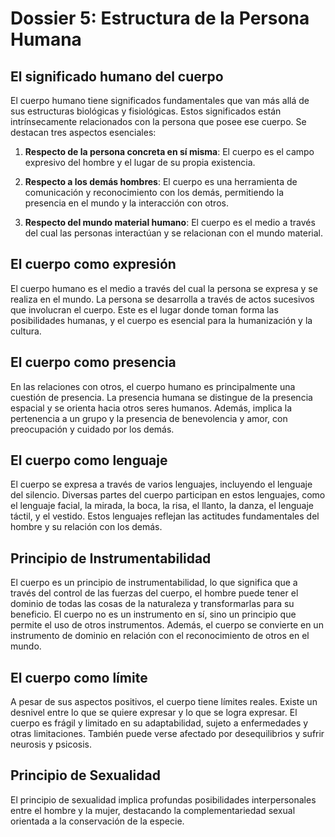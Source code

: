 # Dossier 5: Estructura de la Persona Humana

## El significado humano del cuerpo

El cuerpo humano tiene significados fundamentales que van más allá de sus estructuras biológicas y fisiológicas. Estos significados están intrínsecamente relacionados con la persona que posee ese cuerpo. Se destacan tres aspectos esenciales:

1. **Respecto de la persona concreta en sí misma**: El cuerpo es el campo expresivo del hombre y el lugar de su propia existencia.

2. **Respecto a los demás hombres**: El cuerpo es una herramienta de comunicación y reconocimiento con los demás, permitiendo la presencia en el mundo y la interacción con otros.

3. **Respecto del mundo material humano**: El cuerpo es el medio a través del cual las personas interactúan y se relacionan con el mundo material.

## El cuerpo como expresión

El cuerpo humano es el medio a través del cual la persona se expresa y se realiza en el mundo. La persona se desarrolla a través de actos sucesivos que involucran el cuerpo. Este es el lugar donde toman forma las posibilidades humanas, y el cuerpo es esencial para la humanización y la cultura.

## El cuerpo como presencia

En las relaciones con otros, el cuerpo humano es principalmente una cuestión de presencia. La presencia humana se distingue de la presencia espacial y se orienta hacia otros seres humanos. Además, implica la pertenencia a un grupo y la presencia de benevolencia y amor, con preocupación y cuidado por los demás.

## El cuerpo como lenguaje

El cuerpo se expresa a través de varios lenguajes, incluyendo el lenguaje del silencio. Diversas partes del cuerpo participan en estos lenguajes, como el lenguaje facial, la mirada, la boca, la risa, el llanto, la danza, el lenguaje táctil, y el vestido. Estos lenguajes reflejan las actitudes fundamentales del hombre y su relación con los demás.

## Principio de Instrumentabilidad

El cuerpo es un principio de instrumentabilidad, lo que significa que a través del control de las fuerzas del cuerpo, el hombre puede tener el dominio de todas las cosas de la naturaleza y transformarlas para su beneficio. El cuerpo no es un instrumento en sí, sino un principio que permite el uso de otros instrumentos. Además, el cuerpo se convierte en un instrumento de dominio en relación con el reconocimiento de otros en el mundo.

## El cuerpo como límite

A pesar de sus aspectos positivos, el cuerpo tiene límites reales. Existe un desnivel entre lo que se quiere expresar y lo que se logra expresar. El cuerpo es frágil y limitado en su adaptabilidad, sujeto a enfermedades y otras limitaciones. También puede verse afectado por desequilibrios y sufrir neurosis y psicosis.

## Principio de Sexualidad

El principio de sexualidad implica profundas posibilidades interpersonales entre el hombre y la mujer, destacando la complementariedad sexual orientada a la conservación de la especie.

